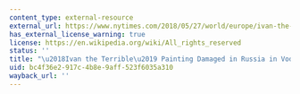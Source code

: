 ```yaml
---
content_type: external-resource
external_url: https://www.nytimes.com/2018/05/27/world/europe/ivan-the-terrible-painting-attack.html
has_external_license_warning: true
license: https://en.wikipedia.org/wiki/All_rights_reserved
status: ''
title: "\u2018Ivan the Terrible\u2019 Painting Damaged in Russia in Vodka-Fueled Attack"
uid: bc4f36e2-917c-4b8e-9aff-523f6035a310
wayback_url: ''
---
```

